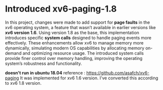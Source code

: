 # Introduced xv6-paging-1.8

In this project, changes were made to add support for **page faults** in the xv6 operating system, a feature that wasn’t available in earlier versions like **xv6 version 1.6**. Using version 1.8 as the base, this implementation introduces specific **system calls** designed to handle paging events more effectively. These enhancements allow xv6 to manage memory more dynamically, simulating modern OS capabilities by allocating memory on-demand and optimizing resource usage. The introduced system calls provide finer control over memory handling, improving the operating system’s robustness and functionality.

**doesn't run in ubuntu 18.04**
reference : https://github.com/asafch/xv6-paging
It was implemented for xv6 1.6 version. I've converted this according to xv6 1.8 version.
